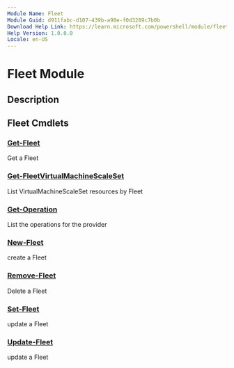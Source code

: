 ```yaml
---
Module Name: Fleet
Module Guid: d911fabc-d107-439b-a98e-f0d3289c7b0b
Download Help Link: https://learn.microsoft.com/powershell/module/fleet
Help Version: 1.0.0.0
Locale: en-US
---
```


# Fleet Module
## Description


## Fleet Cmdlets
### [Get-Fleet](Get-Fleet.md)
Get a Fleet

### [Get-FleetVirtualMachineScaleSet](Get-FleetVirtualMachineScaleSet.md)
List VirtualMachineScaleSet resources by Fleet

### [Get-Operation](Get-Operation.md)
List the operations for the provider

### [New-Fleet](New-Fleet.md)
create a Fleet

### [Remove-Fleet](Remove-Fleet.md)
Delete a Fleet

### [Set-Fleet](Set-Fleet.md)
update a Fleet

### [Update-Fleet](Update-Fleet.md)
update a Fleet

